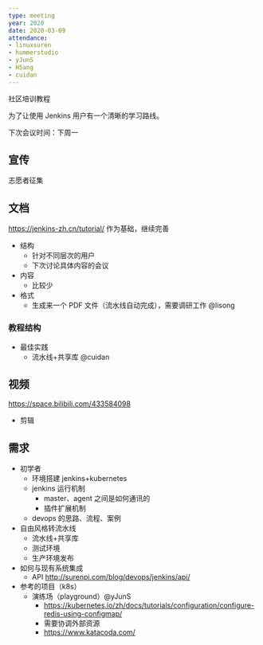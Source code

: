```yaml
---
type: meeting
year: 2020
date: 2020-03-09
attendance:
- linuxsuren
- hummerstudio
- yJunS
- H5ang
- cuidan
---
```


社区培训教程

为了让使用 Jenkins 用户有一个清晰的学习路线。

下次会议时间：下周一

## 宣传
志愿者征集

## 文档
https://jenkins-zh.cn/tutorial/ 作为基础，继续完善

* 结构
    * 针对不同层次的用户
    * 下次讨论具体内容的会议
* 内容
    * 比较少
* 格式
    * 生成来一个 PDF 文件（流水线自动完成），需要调研工作 @lisong

### 教程结构
* 最佳实践
    * 流水线+共享库 @cuidan

## 视频
https://space.bilibili.com/433584098

* 剪辑

## 需求
* 初学者
    * 环境搭建 jenkins+kubernetes
    * jenkins 运行机制
        * master、agent 之间是如何通讯的
        * 插件扩展机制
    * devops 的思路、流程、案例
* 自由风格转流水线
    * 流水线+共享库
    * 测试环境
    * 生产环境发布
* 如何与现有系统集成
    * API http://surenpi.com/blog/devops/jenkins/api/
* 参考的项目（k8s）
    * 演练场（playground）@yJunS
        * https://kubernetes.io/zh/docs/tutorials/configuration/configure-redis-using-configmap/
        * 需要协调外部资源
        * https://www.katacoda.com/

